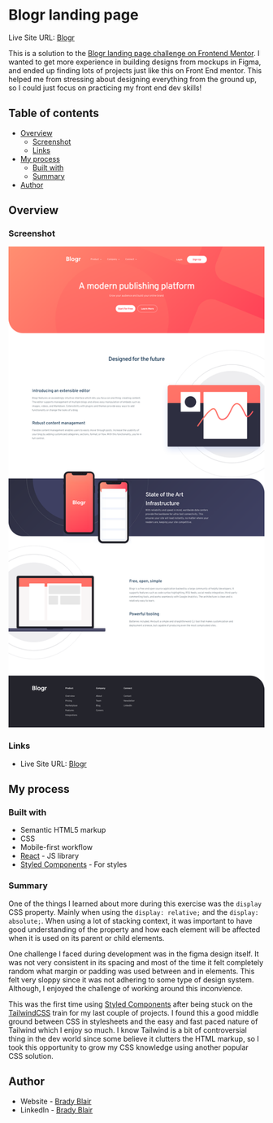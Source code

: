 # Blogr landing page

Live Site URL: [Blogr](https://blogr-babs.netlify.app/)

This is a solution to the [Blogr landing page challenge on Frontend Mentor](https://www.frontendmentor.io/challenges/blogr-landing-page-EX2RLAApP). I wanted to get more experience in building designs from mockups in Figma, and ended up finding lots of projects just like this on Front End mentor. This helped me from stressing about designing everything from the ground up, so I could just focus on practicing my front end dev skills!

## Table of contents

- [Overview](#overview)
  - [Screenshot](#screenshot)
  - [Links](#links)
- [My process](#my-process)
  - [Built with](#built-with)
  - [Summary](#what-i-learned)
- [Author](#author)

## Overview

### Screenshot

![](./docs/fullpage.png)

### Links

- Live Site URL: [Blogr](https://blogr-babs.netlify.app/)

## My process

### Built with

- Semantic HTML5 markup
- CSS
- Mobile-first workflow
- [React](https://reactjs.org/) - JS library
- [Styled Components](https://styled-components.com/) - For styles

### Summary

One of the things I learned about more during this exercise was the `display` CSS property. Mainly when using the `display: relative;` and the `display: absolute;`. When using a lot of stacking context, it was important to have good understanding of the property and how each element will be affected when it is used on its parent or child elements.

One challenge I faced during development was in the figma design itself. It was not very consistent in its spacing and most of the time it felt completely random what margin or padding was used between and in elements. This felt very sloppy since it was not adhering to some type of design system. Although, I enjoyed the challenge of working around this inconvience.

This was the first time using [Styled Components](https://styled-components.com/) after being stuck on the [TailwindCSS](https://tailwindcss.com/) train for my last couple of projects. I found this a good middle ground between CSS in stylesheets and the easy and fast paced nature of Tailwind which I enjoy so much. I know Tailwind is a bit of controversial thing in the dev world since some believe it clutters the HTML markup, so I took this opportunity to grow my CSS knowledge using another popular CSS solution.

## Author

- Website - [Brady Blair](https://bradyblair.netlify.app/)
- LinkedIn - [Brady Blair](https://www.linkedin.com/in/bradyblair20/)
